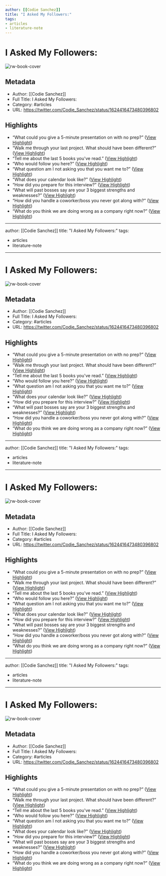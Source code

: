 ```yaml
---
author: [[Codie Sanchez]]
title: "I Asked My Followers:"
tags: 
- articles
- literature-note
---
```

# I Asked My Followers:

![rw-book-cover](https://pbs.twimg.com/profile_images/1554845969828548610/MDTscd1U.jpg)

## Metadata
- Author: [[Codie Sanchez]]
- Full Title: I Asked My Followers:
- Category: #articles
- URL: https://twitter.com/Codie_Sanchez/status/1624416473480396802

## Highlights
- “What could you give a 5-minute presentation on with no prep?” ([View Highlight](https://read.readwise.io/read/01gs58jy7hkq60d2dtc1bag550))
- “Walk me through your last project. What should have been different?” ([View Highlight](https://read.readwise.io/read/01gs58k10eny4fg04maf1jev2r))
- “Tell me about the last 5 books you've read.” ([View Highlight](https://read.readwise.io/read/01gs58k2t603y8htqs8vnshphy))
- “Who would follow you here?” ([View Highlight](https://read.readwise.io/read/01gs58k4qf1bz6dfrs7pdjvnaq))
- “What question am I not asking you that you want me to?” ([View Highlight](https://read.readwise.io/read/01gs58k6mggygfhxc93zb1z6jd))
- "What does your calendar look like?" ([View Highlight](https://read.readwise.io/read/01gs58k8j52t4vrb5bckcap1hm))
- “How did you prepare for this interview?” ([View Highlight](https://read.readwise.io/read/01gs58kansm24j7hsw278bjm64))
- “What will past bosses say are your 3 biggest strengths and weaknesses?” ([View Highlight](https://read.readwise.io/read/01gs58kdyam7qe9c0zqbk0zwb6))
- “How did you handle a coworker/boss you never got along with?” ([View Highlight](https://read.readwise.io/read/01gs58knxyfmm4qrc91jbycvyr))
- “What do you think we are doing wrong as a company right now?” ([View Highlight](https://read.readwise.io/read/01gs58kqf539ft9hgcvytszp4b))
---
author: [[Codie Sanchez]]
title: "I Asked My Followers:"
tags: 
- articles
- literature-note
---
# I Asked My Followers:

![rw-book-cover](https://pbs.twimg.com/profile_images/1554845969828548610/MDTscd1U.jpg)

## Metadata
- Author: [[Codie Sanchez]]
- Full Title: I Asked My Followers:
- Category: #articles
- URL: https://twitter.com/Codie_Sanchez/status/1624416473480396802

## Highlights
- “What could you give a 5-minute presentation on with no prep?” ([View Highlight](https://read.readwise.io/read/01gs58jy7hkq60d2dtc1bag550))
- “Walk me through your last project. What should have been different?” ([View Highlight](https://read.readwise.io/read/01gs58k10eny4fg04maf1jev2r))
- “Tell me about the last 5 books you've read.” ([View Highlight](https://read.readwise.io/read/01gs58k2t603y8htqs8vnshphy))
- “Who would follow you here?” ([View Highlight](https://read.readwise.io/read/01gs58k4qf1bz6dfrs7pdjvnaq))
- “What question am I not asking you that you want me to?” ([View Highlight](https://read.readwise.io/read/01gs58k6mggygfhxc93zb1z6jd))
- "What does your calendar look like?" ([View Highlight](https://read.readwise.io/read/01gs58k8j52t4vrb5bckcap1hm))
- “How did you prepare for this interview?” ([View Highlight](https://read.readwise.io/read/01gs58kansm24j7hsw278bjm64))
- “What will past bosses say are your 3 biggest strengths and weaknesses?” ([View Highlight](https://read.readwise.io/read/01gs58kdyam7qe9c0zqbk0zwb6))
- “How did you handle a coworker/boss you never got along with?” ([View Highlight](https://read.readwise.io/read/01gs58knxyfmm4qrc91jbycvyr))
- “What do you think we are doing wrong as a company right now?” ([View Highlight](https://read.readwise.io/read/01gs58kqf539ft9hgcvytszp4b))
---
author: [[Codie Sanchez]]
title: "I Asked My Followers:"
tags: 
- articles
- literature-note
---
# I Asked My Followers:

![rw-book-cover](https://pbs.twimg.com/profile_images/1554845969828548610/MDTscd1U.jpg)

## Metadata
- Author: [[Codie Sanchez]]
- Full Title: I Asked My Followers:
- Category: #articles
- URL: https://twitter.com/Codie_Sanchez/status/1624416473480396802

## Highlights
- “What could you give a 5-minute presentation on with no prep?” ([View Highlight](https://read.readwise.io/read/01gs58jy7hkq60d2dtc1bag550))
- “Walk me through your last project. What should have been different?” ([View Highlight](https://read.readwise.io/read/01gs58k10eny4fg04maf1jev2r))
- “Tell me about the last 5 books you've read.” ([View Highlight](https://read.readwise.io/read/01gs58k2t603y8htqs8vnshphy))
- “Who would follow you here?” ([View Highlight](https://read.readwise.io/read/01gs58k4qf1bz6dfrs7pdjvnaq))
- “What question am I not asking you that you want me to?” ([View Highlight](https://read.readwise.io/read/01gs58k6mggygfhxc93zb1z6jd))
- "What does your calendar look like?" ([View Highlight](https://read.readwise.io/read/01gs58k8j52t4vrb5bckcap1hm))
- “How did you prepare for this interview?” ([View Highlight](https://read.readwise.io/read/01gs58kansm24j7hsw278bjm64))
- “What will past bosses say are your 3 biggest strengths and weaknesses?” ([View Highlight](https://read.readwise.io/read/01gs58kdyam7qe9c0zqbk0zwb6))
- “How did you handle a coworker/boss you never got along with?” ([View Highlight](https://read.readwise.io/read/01gs58knxyfmm4qrc91jbycvyr))
- “What do you think we are doing wrong as a company right now?” ([View Highlight](https://read.readwise.io/read/01gs58kqf539ft9hgcvytszp4b))
---
author: [[Codie Sanchez]]
title: "I Asked My Followers:"
tags: 
- articles
- literature-note
---
# I Asked My Followers:

![rw-book-cover](https://pbs.twimg.com/profile_images/1554845969828548610/MDTscd1U.jpg)

## Metadata
- Author: [[Codie Sanchez]]
- Full Title: I Asked My Followers:
- Category: #articles
- URL: https://twitter.com/Codie_Sanchez/status/1624416473480396802

## Highlights
- “What could you give a 5-minute presentation on with no prep?” ([View Highlight](https://read.readwise.io/read/01gs58jy7hkq60d2dtc1bag550))
- “Walk me through your last project. What should have been different?” ([View Highlight](https://read.readwise.io/read/01gs58k10eny4fg04maf1jev2r))
- “Tell me about the last 5 books you've read.” ([View Highlight](https://read.readwise.io/read/01gs58k2t603y8htqs8vnshphy))
- “Who would follow you here?” ([View Highlight](https://read.readwise.io/read/01gs58k4qf1bz6dfrs7pdjvnaq))
- “What question am I not asking you that you want me to?” ([View Highlight](https://read.readwise.io/read/01gs58k6mggygfhxc93zb1z6jd))
- "What does your calendar look like?" ([View Highlight](https://read.readwise.io/read/01gs58k8j52t4vrb5bckcap1hm))
- “How did you prepare for this interview?” ([View Highlight](https://read.readwise.io/read/01gs58kansm24j7hsw278bjm64))
- “What will past bosses say are your 3 biggest strengths and weaknesses?” ([View Highlight](https://read.readwise.io/read/01gs58kdyam7qe9c0zqbk0zwb6))
- “How did you handle a coworker/boss you never got along with?” ([View Highlight](https://read.readwise.io/read/01gs58knxyfmm4qrc91jbycvyr))
- “What do you think we are doing wrong as a company right now?” ([View Highlight](https://read.readwise.io/read/01gs58kqf539ft9hgcvytszp4b))
